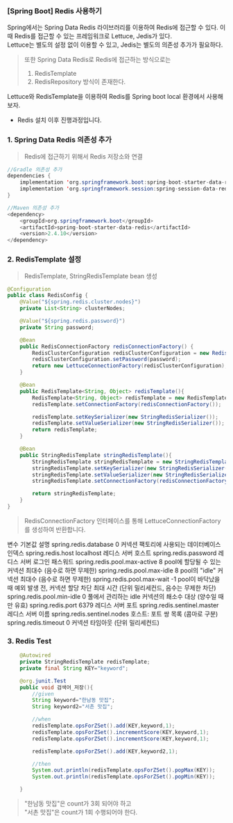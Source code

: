 ### [Spring Boot] Redis 사용하기
Spring에서는 Spring Data Redis 라이브러리를 이용하여 Redis에 접근할 수 있다.
이때 Redis를 접근할 수 있는 프레임워크로 Lettuce, Jedis가 있다. <br>
Lettuce는 별도의 설정 없이 이용할 수 있고, Jedis는 별도의 의존성 추가가 필요하다.

> 또한 Spring Data Redis로 Redis에 접근하는 방식으로는
> 1. RedisTemplate
> 2. RedisRepository
> 방식이 존재한다.

Lettuce와 RedisTemplate을 이용하여 Redis를 Spring boot local 환경에서 사용해보자.

* Redis 설치 이후 진행과정입니다.

### 1. Spring Data Redis 의존성 추가
>  Redis에 접근하기 위해서 Redis 저장소와 연결
```java
//Gradle 의존성 추가
dependencies {
    implementation 'org.springframework.boot:spring-boot-starter-data-redis' // spring에서 redis에 대한 의존성
    implementation 'org.springframework.session:spring-session-data-redis' // spring에서 redis를 session storage로 사용하기 위한 의존성
}
```
```java
//Maven 의존성 추가
<dependency>
    <groupId>org.springframework.boot</groupId>
    <artifactId>spring-boot-starter-data-redis</artifactId>
    <version>2.4.10</version>
</dependency>
```

### 2. RedisTemplate 설정
> RedisTemplate, StringRedisTemplate bean 생성
```java
@Configuration
public class RedisConfig {
    @Value("${spring.redis.cluster.nodes}")
    private List<String> clusterNodes;

    @Value("${spring.redis.password}")
    private String password;

    @Bean
    public RedisConnectionFactory redisConnectionFactory() {
        RedisClusterConfiguration redisClusterConfiguration = new RedisClusterConfiguration(clusterNodes);
        redisClusterConfiguration.setPassword(password);
        return new LettuceConnectionFactory(redisClusterConfiguration);
    }

    @Bean
    public RedisTemplate<String, Object> redisTemplate(){
        RedisTemplate<String, Object> redisTemplate = new RedisTemplate<>();
        redisTemplate.setConnectionFactory(redisConnectionFactory());

        redisTemplate.setKeySerializer(new StringRedisSerializer());
        redisTemplate.setValueSerializer(new StringRedisSerializer());
        return redisTemplate;
    }

    @Bean
    public StringRedisTemplate stringRedisTemplate(){
        StringRedisTemplate stringRedisTemplate = new StringRedisTemplate();
        stringRedisTemplate.setKeySerializer(new StringRedisSerializer());
        stringRedisTemplate.setValueSerializer(new StringRedisSerializer());
        stringRedisTemplate.setConnectionFactory(redisConnectionFactory());

        return stringRedisTemplate;
    }
}
```
> RedisConnectionFactory 인터페이스를 통해 LettuceConnectionFactory를 생성하여 반환합니다.

변수	기본값	설명
spring.redis.database	0	커넥션 팩토리에 사용되는 데이터베이스 인덱스
spring.redis.host	localhost	레디스 서버 호스트
spring.redis.password	 	레디스 서버 로그인 패스워드
spring.redis.pool.max-active	8	pool에 할당될 수 있는 커넥션 최대수 (음수로 하면 무제한)
spring.redis.pool.max-idle	8	pool의 "idle" 커넥션 최대수 (음수로 하면 무제한)
spring.redis.pool.max-wait	-1	pool이 바닥났을 때 예외 발생 전, 커넥션 할당 차단 최대 시간
(단위 밀리세컨드, 음수는 무제한 차단)
spring.redis.pool.min-idle	0	풀에서 관리하는 idle 커넥션의 쵀소수 대상 (양수일 때만 유효)
spring.redis.port	6379	레디스 서버 포트
spring.redis.sentinel.master	 	레디스 서버 이름
spring.redis.sentinel.nodes	 	호스트: 포트 쌍 목록 (콤마로 구분)
spring.redis.timeout	0	커넥션 타임아웃 (단위 밀리세컨드)


### 3. Redis Test
```java
    @Autowired
    private StringRedisTemplate redisTemplate;
    private final String KEY="keyword";

    @org.junit.Test
    public void 검색어_저장(){
        //given
        String keyword="한남동 맛집";
        String keyword2="서촌 맛집";

        //when
        redisTemplate.opsForZSet().add(KEY,keyword,1);
        redisTemplate.opsForZSet().incrementScore(KEY,keyword,1);
        redisTemplate.opsForZSet().incrementScore(KEY,keyword,1);

        redisTemplate.opsForZSet().add(KEY,keyword2,1);

        //then
        System.out.println(redisTemplate.opsForZSet().popMax(KEY));
        System.out.println(redisTemplate.opsForZSet().popMin(KEY));

    }
```

> "한남동 맛집"은 count가 3회 되어야 하고 <br>
> "서촌 맛집"은 count가 1회 수행되어야 한다.
